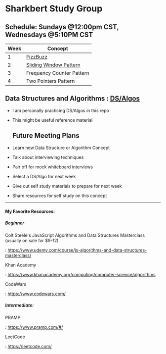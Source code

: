 
  

# Sharkbert Study Group

   ## Schedule: Sundays @12:00pm CST, Wednesdays @5:10PM CST

|Week|Concept|
|--|--|
| 1 | [FizzBuzz](https://github.com/benjaminwgordon/fizzbuzz)  |
| 2 | [Sliding Window Pattern](https://github.com/benjaminwgordon/Sliding-Window-Pattern-Lesson) |
| 3 | Frequency Counter Pattern |
| 4 | Two Pointers Pattern |

  ## Data Structures and Algorithms : [DS/Algos](https://github.com/benjaminwgordon/Python-Algorithm-Practice)
- I am personally practicing DS/Algos in this repo
- This might be useful reference material

  ## Future Meeting Plans
- Learn new Data Structure or Algorithm Concept
- Talk about interviewing techniques
- Pair off for mock whiteboard interviews
- Select a DS/Algo for next week
- Give out self study materials to prepare for next week
- Share resources for self study on this concept

---

#### My Favorite Resources:

  

##### Beginner

  

Colt Steele's JavaScript Algorithms and Data Structures Masterclass (usually on sale for $9-12)

  

: https://www.udemy.com/course/js-algorithms-and-data-structures-masterclass/

  

  

Khan Academy

  

: https://www.khanacademy.org/computing/computer-science/algorithms

  

  

CodeWars

  

: https://www.codewars.com/

  

##### Intermediate:

  

PRAMP

  

: https://www.pramp.com/#/

  

  

LeetCode

  

: https://leetcode.com/
